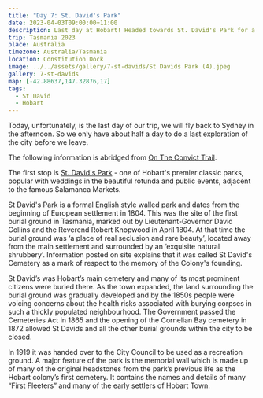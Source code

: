 ```yaml
---
title: "Day 7: St. David's Park"
date: 2023-04-03T09:00:00+11:00
description: Last day at Hobart! Headed towards St. David's Park for a quick tour of the city before we depart.
trip: Tasmania 2023
place: Australia
timezone: Australia/Tasmania
location: Constitution Dock
image: ../../assets/gallery/7-st-davids/St Davids Park (4).jpeg
gallery: 7-st-davids
map: [-42.88637,147.32876,17]
tags:
  - St David
  - Hobart
---
```

Today, unfortunately, is the last day of our trip, we will fly back to Sydney in the afternoon. So we only have about half a day to do a last exploration of the city before we leave.

The following information is abridged from [On The Convict Trail](https://ontheconvicttrail.blogspot.com/2013/04/st-davids-park-hobart.html).

The first stop is [St. David's Park](https://www.hobartcity.com.au/Community/Parks-reserves-and-sporting-facilities/Find-a-park-or-sportsground/St-Davids-Park) - one of Hobart's premier classic parks, popular with weddings in the beautiful rotunda and public events, adjacent to the famous Salamanca Markets.

St David's Park is a formal English style walled park and dates from the beginning of European settlement in 1804. This was the site of the first burial ground in Tasmania, marked out by Lieutenant-Governor David Collins and the Reverend Robert Knopwood in April 1804.  At that time the burial ground was ‘a place of real seclusion and rare beauty’, located away from the main settlement and surrounded by an ‘exquisite natural shrubbery’. Information posted on site explains that it was called St David's Cemetery as a mark of respect to the memory of the Colony's founding.

St David’s was Hobart’s main cemetery and many of its most prominent citizens were buried there.  As the town expanded, the land surrounding the burial ground was gradually developed and by the 1850s people were voicing concerns about the health risks associated with burying corpses in such a thickly populated neighbourhood.  The Government passed the Cemeteries Act in 1865 and the opening of the Cornelian Bay cemetery in 1872 allowed St Davids and all the other burial grounds within the city to be closed.

In 1919 it was handed over to the City Council to be used as a recreation ground. A major feature of the park is the memorial wall which is made up of many of the original headstones from the park’s previous life as the Hobart colony’s first cemetery. It contains the names and details of many “First Fleeters” and many of the early settlers of Hobart Town.
